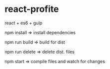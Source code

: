 # react-profite
react + es6 + gulp

npm install => install dependencies

npm run build => build for dist

npm run delete => delete dist. files

npm start => compile files and watch for changes 
